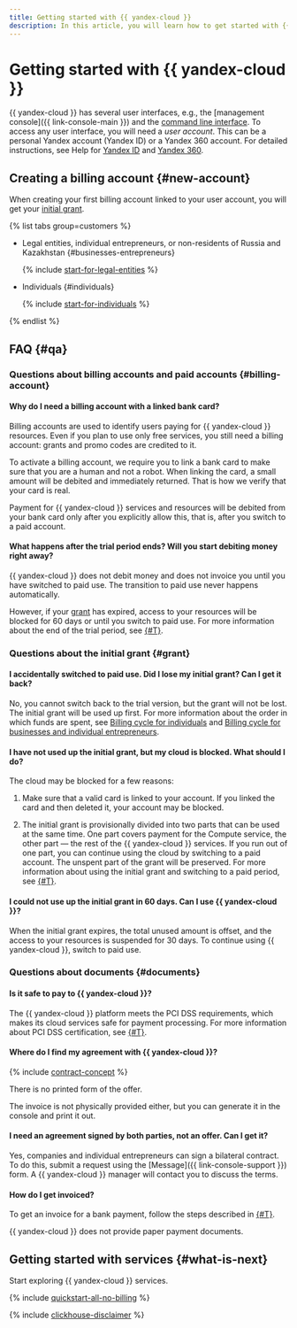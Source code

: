 ```yaml
---
title: Getting started with {{ yandex-cloud }}
description: In this article, you will learn how to get started with {{ yandex-cloud }}. Find out how to create Linux and Windows VMs, use {{ objstorage-name }} (S3) data storage services, set up a network and load balancers, manage access to your resources, and create clusters in a variety of databases.
---
```


# Getting started with {{ yandex-cloud }}


{{ yandex-cloud }} has several user interfaces, e.g., the [management console]({{ link-console-main }}) and the [command line interface](../cli/). To access any user interface, you will need a _user account_. This can be a personal Yandex account (Yandex ID) or a Yandex 360 account. For detailed instructions, see Help for [Yandex ID](https://yandex.com/support/passport/authorization/registration.html) and [Yandex 360](https://yandex.com/support/business/add-users.html).

## Creating a billing account {#new-account}

When creating your first billing account linked to your user account, you will get your [initial grant](../getting-started/usage-grant.md).

 {% list tabs group=customers %}

   - Legal entities, individual entrepreneurs, or non-residents of Russia and Kazakhstan {#businesses-entrepreneurs}

      {% include [start-for-legal-entities](../_includes/billing/billing-account-create-legal-entities.md) %}

   - Individuals {#individuals}

      {% include [start-for-individuals](../_includes/billing/billing-account-create-individual.md) %}

   {% endlist %}

## FAQ {#qa}

### Questions about billing accounts and paid accounts {#billing-account}

#### Why do I need a billing account with a linked bank card?

Billing accounts are used to identify users paying for {{ yandex-cloud }} resources. Even if you plan to use only free services, you still need a billing account: grants and promo codes are credited to it.

To activate a billing account, we require you to link a bank card to make sure that you are a human and not a robot. When linking the card, a small amount will be debited and immediately returned. That is how we verify that your card is real.

Payment for {{ yandex-cloud }} services and resources will be debited from your bank card only after you explicitly allow this, that is, after you switch to a paid account.

#### What happens after the trial period ends? Will you start debiting money right away?

{{ yandex-cloud }} does not debit money and does not invoice you until you have switched to paid use. The transition to paid use never happens automatically.

However, if your [grant](../getting-started/usage-grant.md) has expired, access to your resources will be blocked for 60 days or until you switch to paid use. For more information about the end of the trial period, see [{#T}](../getting-started/free-trial/concepts/trial-ending.md).

### Questions about the initial grant {#grant}

#### I accidentally switched to paid use. Did I lose my initial grant? Can I get it back?

No, you cannot switch back to the trial version, but the grant will not be lost. The initial grant will be used up first. For more information about the order in which funds are spent, see [Billing cycle for individuals](../billing/payment/billing-cycle-individual.md) and [Billing cycle for businesses and individual entrepreneurs](../billing/payment/billing-cycle-business.md).

#### I have not used up the initial grant, but my cloud is blocked. What should I do?

The cloud may be blocked for a few reasons:

1. Make sure that a valid card is linked to your account. If you linked the card and then deleted it, your account may be blocked.

1. The initial grant is provisionally divided into two parts that can be used at the same time. One part covers payment for the Compute service, the other part — the rest of the {{ yandex-cloud }} services. If you run out of one part, you can continue using the cloud by switching to a paid account. The unspent part of the grant will be preserved. For more information about using the initial grant and switching to a paid period, see [{#T}](../getting-started/free-trial/concepts/upgrade-to-paid.md).

#### I could not use up the initial grant in 60 days. Can I use {{ yandex-cloud }}?

When the initial grant expires, the total unused amount is offset, and the access to your resources is suspended for 30 days. To continue using {{ yandex-cloud }}, switch to paid use.

### Questions about documents {#documents}

#### Is it safe to pay to {{ yandex-cloud }}?

The {{ yandex-cloud }} platform meets the PCI DSS requirements, which makes its cloud services safe for payment processing. For more information about PCI DSS certification, see [{#T}](../security/conform.md#pci-dss).

#### Where do I find my agreement with {{ yandex-cloud }}?

{% include [contract-concept](../_includes/billing/contract.md) %}

There is no printed form of the offer.

The invoice is not physically provided either, but you can generate it in the console and print it out.

#### I need an agreement signed by both parties, not an offer. Can I get it?

Yes, companies and individual entrepreneurs can sign a bilateral contract. To do this, submit a request using the [Message]({{ link-console-support }}) form. A {{ yandex-cloud }} manager will contact you to discuss the terms.

#### How do I get invoiced?

To get an invoice for a bank payment, follow the steps described in [{#T}](../billing/operations/pay-the-bill.md#legal-entities).

{{ yandex-cloud }} does not provide paper payment documents.

## Getting started with services {#what-is-next}

Start exploring {{ yandex-cloud }} services.

{% include [quickstart-all-no-billing](../_includes/quickstart-all-no-billing.md) %}



{% include [clickhouse-disclaimer](../_includes/clickhouse-disclaimer.md) %}
